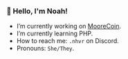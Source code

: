 ### 👋 Hello, I'm Noah!

- I’m currently working on [MooreCoin](https://mooreless.online).
- I’m currently learning PHP.
- How to reach me: `.nhvr` on Discord.
- Pronouns: `She/They`.
